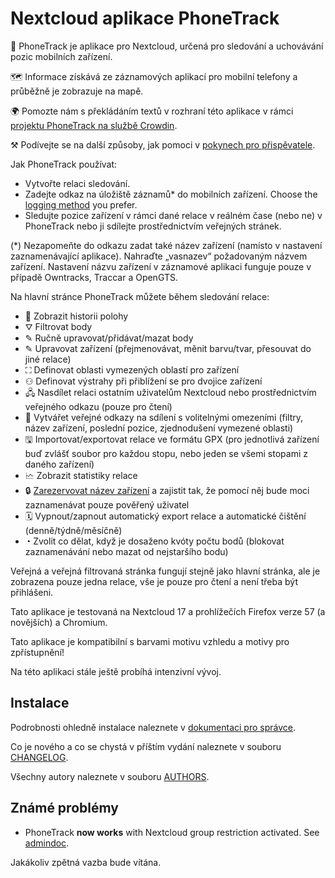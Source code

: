 # Nextcloud aplikace PhoneTrack

📱 PhoneTrack je aplikace pro Nextcloud, určená pro sledování a uchovávání pozic mobilních zařízení.

🗺 Informace získává ze záznamových aplikací pro mobilní telefony a průběžně je zobrazuje na mapě.

🌍 Pomozte nám s překládáním textů v rozhraní této aplikace v rámci [projektu PhoneTrack na službě Crowdin](https://crowdin.com/project/phonetrack).

⚒ Podívejte se na další způsoby, jak pomoci v [pokynech pro přispěvatele](https://gitlab.com/eneiluj/phonetrack-oc/blob/master/CONTRIBUTING.md).

Jak PhoneTrack používat:

- Vytvořte relaci sledování.
- Zadejte odkaz na úložiště záznamů\* do mobilních zařízení. Choose the [logging method](https://gitlab.com/eneiluj/phonetrack-oc/wikis/userdoc#logging-methods) you prefer.
- Sledujte pozice zařízení v rámci dané relace v reálném čase (nebo ne) v PhoneTrack nebo ji sdílejte prostřednictvím veřejných stránek.

(\*) Nezapomeňte do odkazu zadat také název zařízení (namísto v nastavení zaznamenávající aplikace). Nahraďte „vasnazev“ požadovaným názvem zařízení.
Nastavení názvu zařízení v záznamové aplikaci funguje pouze v případě Owntracks, Traccar a OpenGTS.

Na hlavní stránce PhoneTrack můžete během sledování relace:

- 📍 Zobrazit historii polohy
- ⛛ Filtrovat body
- ✎ Ručně upravovat/přidávat/mazat body
- ✎ Upravovat zařízení (přejmenovávat, měnit barvu/tvar, přesouvat do jiné relace)
- ⛶ Definovat oblasti vymezených oblastí pro zařízení
- ⚇ Definovat výstrahy při přiblížení se pro dvojice zařízení
- 🖧 Nasdílet relaci ostatním uživatelům Nextcloud nebo prostřednictvím veřejného odkazu (pouze pro čtení)
- 🔗 Vytvářet veřejné odkazy na sdílení s volitelnými omezeními (filtry, název zařízení, poslední pozice, zjednodušení vymezené oblasti)
- 🖫 Importovat/exportovat relace ve formátu GPX (pro jednotlivá zařízení buď zvlášť soubor pro každou stopu, nebo jeden se všemi stopami z daného zařízení)
- 🗠 Zobrazit statistiky relace
- 🔒 [Zarezervovat název zařízení](https://gitlab.com/eneiluj/phonetrack-oc/wikis/userdoc#device-name-reservation) a zajistit tak, že pomocí něj bude moci zaznamenávat pouze pověřený uživatel
- 🗓 Vypnout/zapnout automatický export relace a automatické čištění (denně/týdně/měsíčně)
- ◔ Zvolit co dělat, když je dosaženo kvóty počtu bodů (blokovat zaznamenávání nebo mazat od nejstaršího bodu)

Veřejná a veřejná filtrovaná stránka fungují stejně jako hlavní stránka, ale je zobrazena pouze jedna relace, vše je pouze pro čtení a není třeba být přihlášeni.

Tato aplikace je testovaná na Nextcloud 17 a prohlížečích Firefox verze 57 (a novějších) a Chromium.

Tato aplikace je kompatibilní s barvami motivu vzhledu a motivy pro zpřístupnění!

Na této aplikaci stále ještě probíhá intenzivní vývoj.

## Instalace

Podrobnosti ohledně instalace naleznete v [dokumentaci pro správce](https://gitlab.com/eneiluj/phonetrack-oc/wikis/admindoc).

Co je nového a co se chystá v příštím vydání naleznete v souboru [CHANGELOG](https://gitlab.com/eneiluj/phonetrack-oc/blob/master/CHANGELOG.md#change-log).

Všechny autory naleznete v souboru [AUTHORS](https://gitlab.com/eneiluj/phonetrack-oc/blob/master/AUTHORS.md#authors).

## Známé problémy

- PhoneTrack **now works** with Nextcloud group restriction activated. See [admindoc](https://gitlab.com/eneiluj/phonetrack-oc/wikis/admindoc#issue-with-phonetrack-restricted-to-some-groups-in-nextcloud).

Jakákoliv zpětná vazba bude vítána.

